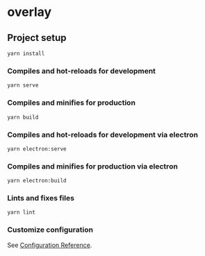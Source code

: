 # overlay

## Project setup
```
yarn install
```

### Compiles and hot-reloads for development
```
yarn serve
```

### Compiles and minifies for production
```
yarn build
```

### Compiles and hot-reloads for development via electron
```
yarn electron:serve
```

### Compiles and minifies for production via electron
```
yarn electron:build
```

### Lints and fixes files
```
yarn lint
```

### Customize configuration
See [Configuration Reference](https://cli.vuejs.org/config/).
